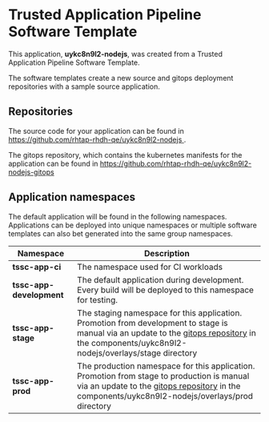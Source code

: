 # Trusted Application Pipeline Software Template

This application, **uykc8n9l2-nodejs**, was created from a Trusted Application Pipeline Software Template.

The software templates create a new source and gitops deployment repositories with a sample source application. 

## Repositories

The source code for your application can be found in [https://github.com/rhtap-rhdh-qe/uykc8n9l2-nodejs ](https://github.com/rhtap-rhdh-qe/uykc8n9l2-nodejs ).
 
The gitops repository, which contains the kubernetes manifests for the application can be found in 
[https://github.com/rhtap-rhdh-qe/uykc8n9l2-nodejs-gitops ](https://github.com/rhtap-rhdh-qe/uykc8n9l2-nodejs-gitops ) 

## Application namespaces 

The default application will be found in the following namespaces. Applications can be deployed into unique namespaces or multiple software templates can also bet generated into the same group namespaces.  

|  Namespace   |  Description   |  
| -------- | -------- |
| **tssc-app-ci** | The namespace used for CI workloads |
| **tssc-app-development** | The default application during development. Every build will be deployed to this namespace for testing. |
| **tssc-app-stage** | The staging namespace for this application. Promotion from development to stage is manual via an update to the [gitops repository](https://github.com/rhtap-rhdh-qe/uykc8n9l2-nodejs-gitops ) in the components/uykc8n9l2-nodejs/overlays/stage directory |
| **tssc-app-prod** | The production namespace for this application. Promotion from stage to production is manual via an update to the [gitops repository](https://github.com/rhtap-rhdh-qe/uykc8n9l2-nodejs-gitops ) in the components/uykc8n9l2-nodejs/overlays/prod directory |